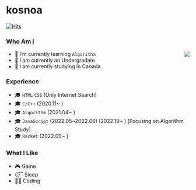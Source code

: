 # kosnoa

[![Hits](https://hits.seeyoufarm.com/api/count/incr/badge.svg?url=https%3A%2F%2Fgithub.com%2Fkosnoa%2Fkosnoa&count_bg=%23D98214&title_bg=%23614027&icon=&icon_color=%23E7E7E7&title=VISIT&edge_flat=false)](https://hits.seeyoufarm.com)

### Who Am I

<img align='right' src="http://mazassumnida.wtf/api/v2/generate_badge?boj=kosnoa">

- 🌱 I’m currently learning `Algorithm`
- 🥇 I am currently an Undergradate
- 🚅 I am currently studying in Canada

### Experience

- 🎓 `HTML` `CSS` (Only Internet Search)
- 🎓 `C/C++` (2020.11~ )
- 🎓 `Algorithm` (2021.04~ )
- 🎓 `JavaScript` (2022.05~2022.06) (2022.10~ ) [Focusing on Algorithm Study]
- 🎓 `Racket` (2022.09~ )

### What I Like

- 🎮 Game
- 😴 Sleep
- 👨‍💻 Coding

